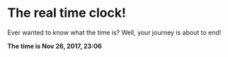 # The real time clock!

Ever wanted to know what the time is? Well, your journey is about to end!

**The time is Nov 26, 2017, 23:06**